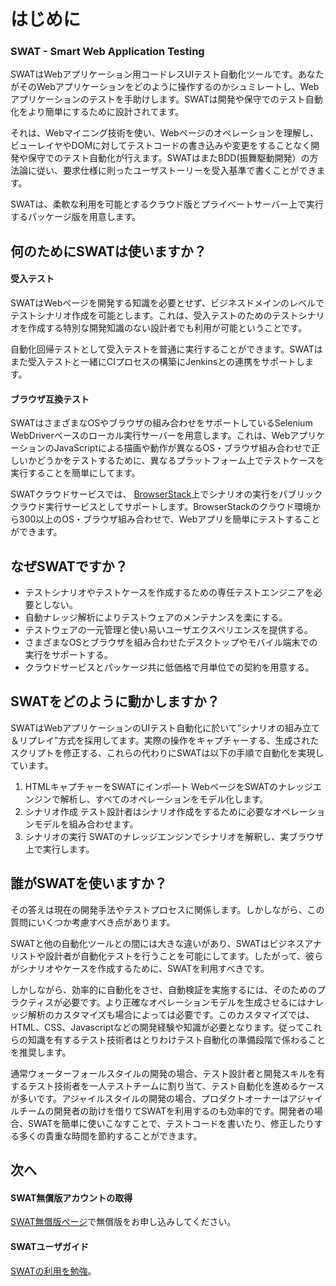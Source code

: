 はじめに
===

### SWAT - Smart Web Application Testing

SWATはWebアプリケーション用コードレスUIテスト自動化ツールです。あなたがそのWebアプリケーションをどのように操作するのかシュミレートし、Webアプリケーションのテストを手助けします。SWATは開発や保守でのテスト自動化をより簡単にするために設計されてます。

それは、Webマイニング技術を使い、Webページのオペレーションを理解し、ビューレイヤやDOMに対してテストコードの書き込みや変更をすることなく開発や保守でのテスト自動化が行えます。SWATはまたBDD(振舞駆動開発）の方法論に従い、要求仕様に則ったユーザストーリーを受入基準で書くことができます。

SWATは、柔軟な利用を可能とするクラウド版とプライベートサーバー上で実行するパッケージ版を用意します。

何のためにSWATは使いますか？
---

#### 受入テスト

SWATはWebページを開発する知識を必要とせず、ビジネスドメインのレベルでテストシナリオ作成を可能とします。これは、受入テストのためのテストシナリオを作成する特別な開発知識のない設計者でも利用が可能ということです。

自動化回帰テストとして受入テストを普通に実行することができます。SWATはまた受入テストと一緒にCIプロセスの構築にJenkinsとの連携をサポートします。

#### ブラウザ互換テスト

SWATはさまざまなOSやブラウザの組み合わせをサポートしているSelenium WebDriverベースのローカル実行サーバーを用意します。これは、WebアプリケーションのJavaScriptによる描画や動作が異なるOS・ブラウザ組み合わせで正しいかどうかをテストするために、異なるプラットフォーム上でテストケースを実行することを簡単にしてます。

SWATクラウドサービスでは、 [BrowserStack](http://www.browserstack.com)上でシナリオの実行をパブリッククラウド実行サービスとしてサポートします。BrowserStackのクラウド環境から300以上のOS・ブラウザ組み合わせで、Webアプリを簡単にテストすることができます。

なぜSWATですか？
---

* テストシナリオやテストケースを作成するための専任テストエンジニアを必要としない。
* 自動ナレッジ解析によりテストウェアのメンテナンスを楽にする。
* テストウェアの一元管理と使い易いユーザエクスペリエンスを提供する。
* さまざまなOSとブラウザを組み合わせたデスクトップやモバイル端末での実行をサポートする。
* クラウドサービスとパッケージ共に低価格で月単位での契約を用意する。

SWATをどのように動かしますか？
---

SWATはWebアプリケーションのUIテスト自動化に於いて”シナリオの組み立て＆リプレイ”方式を採用してます。実際の操作をキャプチャーする、生成されたスクリプトを修正する、これらの代わりにSWATは以下の手順で自動化を実現しています。

1. HTMLキャプチャーをSWATにインポ―ト
WebページをSWATのナレッジエンジンで解析し、すべてのオペレーションをモデル化します。
2. シナリオ作成
テスト設計者はシナリオ作成をするために必要なオペレーションモデルを組み合わせます。
3. シナリオの実行
SWATのナレッジエンジンでシナリオを解釈し、実ブラウザ上で実行します。

誰がSWATを使いますか？
---

その答えは現在の開発手法やテストプロセスに関係します。しかしながら、この質問にいくつか考慮すべき点があります。

SWATと他の自動化ツールとの間には大きな違いがあり、SWATはビジネスアナリストや設計者が自動化テストを行うことを可能にしてます。したがって、彼らがシナリオやケースを作成するために、SWATを利用すべきです。

しかしながら、効率的に自動化をさせ、自動検証を実施するには、そのためのプラクティスが必要です。より正確なオペレーションモデルを生成させるにはナレッジ解析のカスタマイズも場合によっては必要です。このカスタマイズでは、HTML、CSS、Javascriptなどの開発経験や知識が必要となります。従ってこれらの知識を有するテスト技術者はとりわけテスト自動化の準備段階で係わることを推奨します。

通常ウォーターフォールスタイルの開発の場合、テスト設計者と開発スキルを有するテスト技術者を一人テストチームに割り当て、テスト自動化を進めるケースが多いです。アジャイルスタイルの開発の場合、プロダクトオーナーはアジャイルチームの開発者の助けを借りてSWATを利用するのも効率的です。開発者の場合、SWATを簡単に使いこなすことで、テストコードを書いたり、修正したりする多くの貴重な時間を節約することができます。

次へ
----

#### SWAT無償版アカウントの取得

[SWAT無償版ページ](http://www.smartekworks.com/free.html)で無償版をお申し込みしてください。

#### SWATユーザガイド

[SWATの利用を勉強](guide_start.md)。